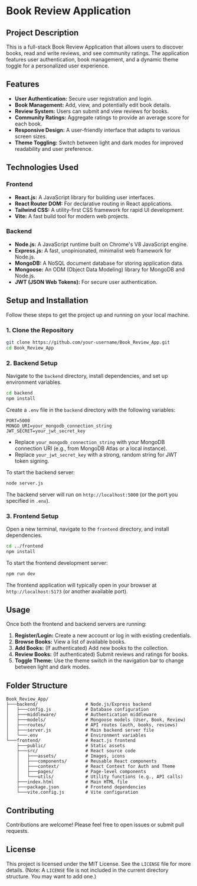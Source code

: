 # Book Review Application

## Project Description

This is a full-stack Book Review Application that allows users to discover books, read and write reviews, and see community ratings. The application features user authentication, book management, and a dynamic theme toggle for a personalized user experience.

## Features

*   **User Authentication:** Secure user registration and login.
*   **Book Management:** Add, view, and potentially edit book details.
*   **Review System:** Users can submit and view reviews for books.
*   **Community Ratings:** Aggregate ratings to provide an average score for each book.
*   **Responsive Design:** A user-friendly interface that adapts to various screen sizes.
*   **Theme Toggling:** Switch between light and dark modes for improved readability and user preference.

## Technologies Used

### Frontend

*   **React.js:** A JavaScript library for building user interfaces.
*   **React Router DOM:** For declarative routing in React applications.
*   **Tailwind CSS:** A utility-first CSS framework for rapid UI development.
*   **Vite:** A fast build tool for modern web projects.

### Backend

*   **Node.js:** A JavaScript runtime built on Chrome's V8 JavaScript engine.
*   **Express.js:** A fast, unopinionated, minimalist web framework for Node.js.
*   **MongoDB:** A NoSQL document database for storing application data.
*   **Mongoose:** An ODM (Object Data Modeling) library for MongoDB and Node.js.
*   **JWT (JSON Web Tokens):** For secure user authentication.

## Setup and Installation

Follow these steps to get the project up and running on your local machine.

### 1. Clone the Repository

```bash
git clone https://github.com/your-username/Book_Review_App.git
cd Book_Review_App
```

### 2. Backend Setup

Navigate to the `backend` directory, install dependencies, and set up environment variables.

```bash
cd backend
npm install
```

Create a `.env` file in the `backend` directory with the following variables:

```
PORT=5000
MONGO_URI=your_mongodb_connection_string
JWT_SECRET=your_jwt_secret_key
```

*   Replace `your_mongodb_connection_string` with your MongoDB connection URI (e.g., from MongoDB Atlas or a local instance).
*   Replace `your_jwt_secret_key` with a strong, random string for JWT token signing.

To start the backend server:

```bash
node server.js
```

The backend server will run on `http://localhost:5000` (or the port you specified in `.env`).

### 3. Frontend Setup

Open a new terminal, navigate to the `frontend` directory, and install dependencies.

```bash
cd ../frontend
npm install
```

To start the frontend development server:

```bash
npm run dev
```

The frontend application will typically open in your browser at `http://localhost:5173` (or another available port).

## Usage

Once both the frontend and backend servers are running:

1.  **Register/Login:** Create a new account or log in with existing credentials.
2.  **Browse Books:** View a list of available books.
3.  **Add Books:** (If authenticated) Add new books to the collection.
4.  **Review Books:** (If authenticated) Submit reviews and ratings for books.
5.  **Toggle Theme:** Use the theme switch in the navigation bar to change between light and dark modes.

## Folder Structure

```
Book_Review_App/
├───backend/                  # Node.js/Express backend
│   ├───config.js             # Database configuration
│   ├───middleware/           # Authentication middleware
│   ├───models/               # Mongoose models (User, Book, Review)
│   ├───routes/               # API routes (auth, books, reviews)
│   ├───server.js             # Main backend server file
│   └───.env                  # Environment variables
└───frontend/                 # React.js frontend
    ├───public/               # Static assets
    ├───src/                  # React source code
    │   ├───assets/           # Images, icons
    │   ├───components/       # Reusable React components
    │   ├───context/          # React Context for Auth and Theme
    │   ├───pages/            # Page-level components
    │   └───utils/            # Utility functions (e.g., API calls)
    ├───index.html            # Main HTML file
    ├───package.json          # Frontend dependencies
    └───vite.config.js        # Vite configuration
```

## Contributing

Contributions are welcome! Please feel free to open issues or submit pull requests.

## License

This project is licensed under the MIT License. See the `LICENSE` file for more details. (Note: A `LICENSE` file is not included in the current directory structure. You may want to add one.)

